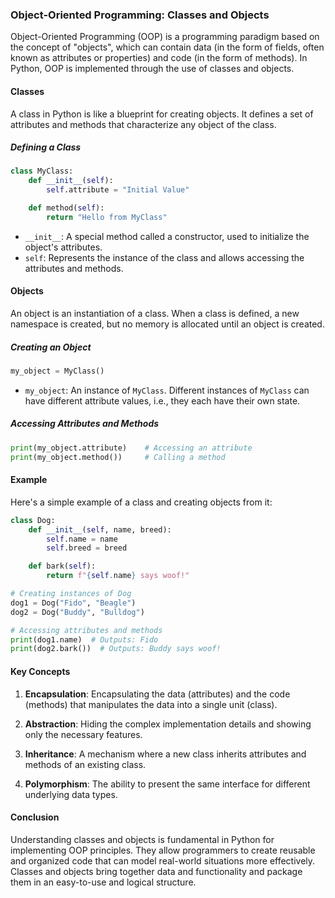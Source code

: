 ### Object-Oriented Programming: Classes and Objects

Object-Oriented Programming (OOP) is a programming paradigm based on the concept of "objects", which can contain data (in the form of fields, often known as attributes or properties) and code (in the form of methods). In Python, OOP is implemented through the use of classes and objects.

#### Classes

A class in Python is like a blueprint for creating objects. It defines a set of attributes and methods that characterize any object of the class.

##### Defining a Class

```python
class MyClass:
    def __init__(self):
        self.attribute = "Initial Value"

    def method(self):
        return "Hello from MyClass"
```

- `__init__`: A special method called a constructor, used to initialize the object's attributes.
- `self`: Represents the instance of the class and allows accessing the attributes and methods.

#### Objects

An object is an instantiation of a class. When a class is defined, a new namespace is created, but no memory is allocated until an object is created.

##### Creating an Object

```python
my_object = MyClass()
```

- `my_object`: An instance of `MyClass`. Different instances of `MyClass` can have different attribute values, i.e., they each have their own state.

##### Accessing Attributes and Methods

```python
print(my_object.attribute)    # Accessing an attribute
print(my_object.method())     # Calling a method
```

#### Example

Here's a simple example of a class and creating objects from it:

```python
class Dog:
    def __init__(self, name, breed):
        self.name = name
        self.breed = breed

    def bark(self):
        return f"{self.name} says woof!"

# Creating instances of Dog
dog1 = Dog("Fido", "Beagle")
dog2 = Dog("Buddy", "Bulldog")

# Accessing attributes and methods
print(dog1.name)  # Outputs: Fido
print(dog2.bark())  # Outputs: Buddy says woof!
```

#### Key Concepts

1. **Encapsulation**: Encapsulating the data (attributes) and the code (methods) that manipulates the data into a single unit (class).

2. **Abstraction**: Hiding the complex implementation details and showing only the necessary features.

3. **Inheritance**: A mechanism where a new class inherits attributes and methods of an existing class.

4. **Polymorphism**: The ability to present the same interface for different underlying data types.

#### Conclusion

Understanding classes and objects is fundamental in Python for implementing OOP principles. They allow programmers to create reusable and organized code that can model real-world situations more effectively. Classes and objects bring together data and functionality and package them in an easy-to-use and logical structure.
